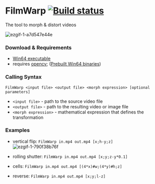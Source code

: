 # FilmWarp [![Build status](https://ci.appveyor.com/api/projects/status/gtmiqnihr8b185tx?svg=true)](https://ci.appveyor.com/project/AxelStrem/filmwarp)
The tool to morph & distort videos  

![ezgif-1-a7d547e44e](https://user-images.githubusercontent.com/11349690/28335444-167668fe-6c07-11e7-8a37-43b5a5b2f1b8.gif)

### Download & Requirements

- [Win64 executable](https://sourceforge.net/projects/filmwarp/files/FilmWarp.exe/download)
- requires [opencv](http://opencv.org/releases.html); ([Prebuilt Win64 binaries](https://sourceforge.net/projects/filmwarp/files/opencv.zip/download))

### Calling Syntax

    FilmWarp <input file> <output file> <morph expression> [optional parameters]

- `<input file>` - path to the source video file
- `<output file>` - path to the resulting video or image file
- `<morph expression>` - mathematical expression that defines the transformation

### Examples

- vertical flip: `FilmWarp in.mp4 out.mp4 [x;h-y;z]`  
![ezgif-1-790f38b76f](https://user-images.githubusercontent.com/11349690/28335541-696e0bd4-6c07-11e7-9662-996020434474.gif)

- rolling shutter: `FilmWarp in.mp4 out.mp4 [x;y;z-y*0.1]`
- cells: `FilmWarp in.mp4 out.mp4 [(4*x)#w;(4*y)#h;z]`
- reverse: `FilmWarp in.mp4 out.mp4 [x;y;l-z]`

